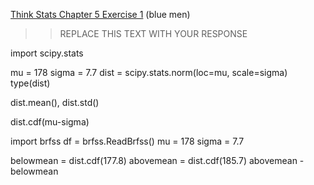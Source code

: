 [Think Stats Chapter 5 Exercise 1](http://greenteapress.com/thinkstats2/html/thinkstats2006.html#toc50) (blue men)

>> REPLACE THIS TEXT WITH YOUR RESPONSE

import scipy.stats

mu = 178
sigma = 7.7
dist = scipy.stats.norm(loc=mu, scale=sigma)
type(dist)

dist.mean(), dist.std()

dist.cdf(mu-sigma)

import brfss
df = brfss.ReadBrfss()
mu = 178
sigma = 7.7


belowmean = dist.cdf(177.8)
abovemean = dist.cdf(185.7)
abovemean - belowmean



